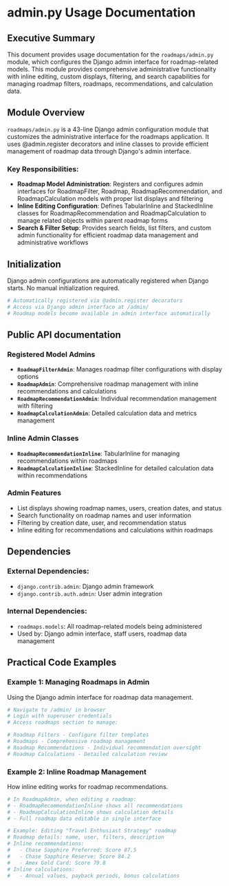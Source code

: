 # admin.py Usage Documentation

## Executive Summary
This document provides usage documentation for the `roadmaps/admin.py` module, which configures the Django admin interface for roadmap-related models. This module provides comprehensive administrative functionality with inline editing, custom displays, filtering, and search capabilities for managing roadmap filters, roadmaps, recommendations, and calculation data.

## Module Overview
`roadmaps/admin.py` is a 43-line Django admin configuration module that customizes the administrative interface for the roadmaps application. It uses @admin.register decorators and inline classes to provide efficient management of roadmap data through Django's admin interface.

### Key Responsibilities:
- **Roadmap Model Administration**: Registers and configures admin interfaces for RoadmapFilter, Roadmap, RoadmapRecommendation, and RoadmapCalculation models with proper list displays and filtering
- **Inline Editing Configuration**: Defines TabularInline and StackedInline classes for RoadmapRecommendation and RoadmapCalculation to manage related objects within parent roadmap forms
- **Search & Filter Setup**: Provides search fields, list filters, and custom admin functionality for efficient roadmap data management and administrative workflows

## Initialization
Django admin configurations are automatically registered when Django starts. No manual initialization required.

```python
# Automatically registered via @admin.register decorators
# Access via Django admin interface at /admin/
# Roadmap models become available in admin interface automatically
```

## Public API documentation

### Registered Model Admins
- **`RoadmapFilterAdmin`**: Manages roadmap filter configurations with display options
- **`RoadmapAdmin`**: Comprehensive roadmap management with inline recommendations and calculations
- **`RoadmapRecommendationAdmin`**: Individual recommendation management with filtering
- **`RoadmapCalculationAdmin`**: Detailed calculation data and metrics management

### Inline Admin Classes
- **`RoadmapRecommendationInline`**: TabularInline for managing recommendations within roadmaps
- **`RoadmapCalculationInline`**: StackedInline for detailed calculation data within recommendations

### Admin Features
- List displays showing roadmap names, users, creation dates, and status
- Search functionality on roadmap names and user information
- Filtering by creation date, user, and recommendation status
- Inline editing for recommendations and calculations within roadmaps

## Dependencies
### External Dependencies:
- `django.contrib.admin`: Django admin framework
- `django.contrib.auth.admin`: User admin integration

### Internal Dependencies:
- `roadmaps.models`: All roadmap-related models being administered
- Used by: Django admin interface, staff users, roadmap data management

## Practical Code Examples

### Example 1: Managing Roadmaps in Admin
Using the Django admin interface for roadmap data management.

```python
# Navigate to /admin/ in browser
# Login with superuser credentials
# Access roadmaps section to manage:

# Roadmap Filters - Configure filter templates
# Roadmaps - Comprehensive roadmap management
# Roadmap Recommendations - Individual recommendation oversight
# Roadmap Calculations - Detailed calculation review
```

### Example 2: Inline Roadmap Management
How inline editing works for roadmap recommendations.

```python
# In RoadmapAdmin, when editing a roadmap:
# - RoadmapRecommendationInline shows all recommendations
# - RoadmapCalculationInline shows calculation details
# - Full roadmap data editable in single interface

# Example: Editing "Travel Enthusiast Strategy" roadmap
# Roadmap details: name, user, filters, description
# Inline recommendations:
#   - Chase Sapphire Preferred: Score 87.5
#   - Chase Sapphire Reserve: Score 84.2
#   - Amex Gold Card: Score 79.8
# Inline calculations:
#   - Annual values, payback periods, bonus calculations
```
